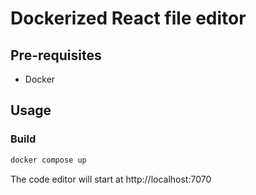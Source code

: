 # Dockerized React file editor

## Pre-requisites

- Docker 

## Usage

### Build

```bash
docker compose up
```

The code editor will start at http://localhost:7070

